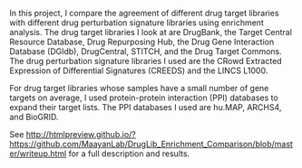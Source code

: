 In this project, I compare the agreement of different drug target libraries with different drug perturbation signature libraries using enrichment analysis. The drug target libraries I look at are DrugBank, the Target Central Resource Database, Drug Repurposing Hub, the Drug Gene Interaction Database (DGIdb), DrugCentral, STITCH, and the Drug Target Commons. The drug perturbation signature libraries I used are the CRowd Extracted Expression of Differential Signatures (CREEDS) and the LINCS L1000.

For drug target libraries whose samples have a small number of gene targets on average, I used protein-protein interaction (PPI) databases to expand their target lists. The PPI databases I used are hu.MAP, ARCHS4, and BioGRID.

See http://htmlpreview.github.io/?https://github.com/MaayanLab/DrugLib_Enrichment_Comparison/blob/master/writeup.html for a full description and results.